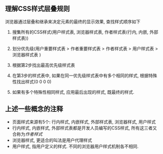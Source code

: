 ## 理解CSS样式层叠规则
浏览器通过层叠和继承来决定元素的最终的显示效果, 查找样式顺序如下
1. 搜集所有的CSS样式(用户样式表, 浏览器样式表, 作者样式表(行内, 内嵌, 外部样式表))

2. 划分优先级(用户重要样式表 > 作者重要样式表 > 作者样式表 > 用户样式表 > 浏览器样式表 )

3. 根据第2步找出最高优先级样式表

4. 在第3步的样式表中, 如果在同一优先级样式表中有多个相同的样式, 根据特殊性找出样式(0 0 0 0)

5. 如果有多个特殊性相同样式, 应用最后出现的样式, 既最终的样式.

## 上述一些概念的注释
* 页面样式来源有5个: 行内样式, 内嵌样式, 外部样式表, 浏览器样式, 用户样式
* 行内样式, 内嵌样式, 外部样式表都是开发人员编写的CSS样式, 所有这三者又合称为*作者样式*
* 浏览器样式, 更适合的叫法是用户代理样式
* 用户样式, 指用户定义的样式. 不同的浏览器用户样式机制各不相同.
